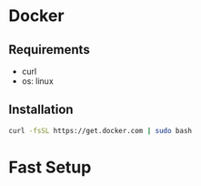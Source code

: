 # Docker

## Requirements
 - curl
 - os: linux

## Installation
```bash
curl -fsSL https://get.docker.com | sudo bash
```
# Fast Setup
